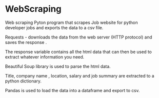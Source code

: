 # WebScraping
Web scraping Pyton program that scrapes Job website for python developer jobs and exports the data to a csv file.

Requests - downloads the data from the web server (HTTP protocol) and saves the response .

The response variable contains all the html data that can then be used to extract whatever information you need.

Beautiful Soup library is used to parse the html data.

Title, company name , location, salary and job summary are extracted to a python dictionary.

Pandas is used to load the data into a dataframe and export to csv.


